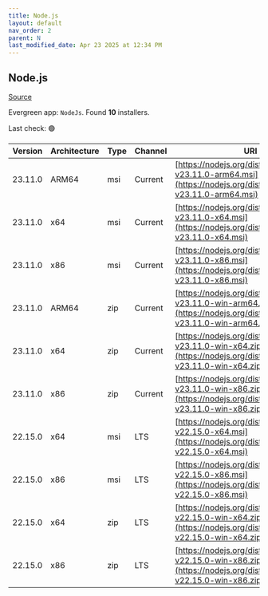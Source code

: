 ```yaml
---
title: Node.js
layout: default
nav_order: 2
parent: N
last_modified_date: Apr 23 2025 at 12:34 PM
---
```


## Node.js

[Source](https://nodejs.org/)

Evergreen app: `NodeJs`. Found **10** installers.

Last check: 🟢

| Version | Architecture | Type | Channel | URI                                                                                                                          |
| ------- | ------------ | ---- | ------- | ---------------------------------------------------------------------------------------------------------------------------- |
| 23.11.0 | ARM64        | msi  | Current | [https://nodejs.org/dist/v23.11.0/node-v23.11.0-arm64.msi](https://nodejs.org/dist/v23.11.0/node-v23.11.0-arm64.msi)         |
| 23.11.0 | x64          | msi  | Current | [https://nodejs.org/dist/v23.11.0/node-v23.11.0-x64.msi](https://nodejs.org/dist/v23.11.0/node-v23.11.0-x64.msi)             |
| 23.11.0 | x86          | msi  | Current | [https://nodejs.org/dist/v23.11.0/node-v23.11.0-x86.msi](https://nodejs.org/dist/v23.11.0/node-v23.11.0-x86.msi)             |
| 23.11.0 | ARM64        | zip  | Current | [https://nodejs.org/dist/v23.11.0/node-v23.11.0-win-arm64.zip](https://nodejs.org/dist/v23.11.0/node-v23.11.0-win-arm64.zip) |
| 23.11.0 | x64          | zip  | Current | [https://nodejs.org/dist/v23.11.0/node-v23.11.0-win-x64.zip](https://nodejs.org/dist/v23.11.0/node-v23.11.0-win-x64.zip)     |
| 23.11.0 | x86          | zip  | Current | [https://nodejs.org/dist/v23.11.0/node-v23.11.0-win-x86.zip](https://nodejs.org/dist/v23.11.0/node-v23.11.0-win-x86.zip)     |
| 22.15.0 | x64          | msi  | LTS     | [https://nodejs.org/dist/v22.15.0/node-v22.15.0-x64.msi](https://nodejs.org/dist/v22.15.0/node-v22.15.0-x64.msi)             |
| 22.15.0 | x86          | msi  | LTS     | [https://nodejs.org/dist/v22.15.0/node-v22.15.0-x86.msi](https://nodejs.org/dist/v22.15.0/node-v22.15.0-x86.msi)             |
| 22.15.0 | x64          | zip  | LTS     | [https://nodejs.org/dist/v22.15.0/node-v22.15.0-win-x64.zip](https://nodejs.org/dist/v22.15.0/node-v22.15.0-win-x64.zip)     |
| 22.15.0 | x86          | zip  | LTS     | [https://nodejs.org/dist/v22.15.0/node-v22.15.0-win-x86.zip](https://nodejs.org/dist/v22.15.0/node-v22.15.0-win-x86.zip)     |
